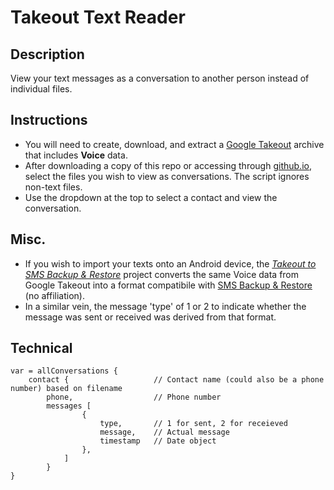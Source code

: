 # Takeout Text Reader

## Description
View your text messages as a conversation to another person instead of individual files.

## Instructions
* You will need to create, download, and extract a [Google Takeout](https://www.google.com/settings/takeout) archive that includes **Voice** data.
* After downloading a copy of this repo or accessing through [github.io](https://calebleung.github.io/ttr/), select the files you wish to view as conversations. The script ignores non-text files.
* Use the dropdown at the top to select a contact and view the conversation.

## Misc.
* If you wish to import your texts onto an Android device, the *[Takeout to SMS Backup & Restore](https://github.com/calebleung/t2sbr)* project converts the same Voice data from Google Takeout into a format compatibile with [SMS Backup & Restore](https://play.google.com/store/apps/details?id=com.riteshsahu.SMSBackupRestore) (no affiliation).
* In a similar vein, the message 'type' of 1 or 2 to indicate whether the message was sent or received was derived from that format.

## Technical
```
var = allConversations {
    contact {                   // Contact name (could also be a phone number) based on filename
        phone,                  // Phone number
        messages [ 
                {
                    type,       // 1 for sent, 2 for receieved
                    message,    // Actual message
                    timestamp   // Date object
                },
            ]
        }
}
```

